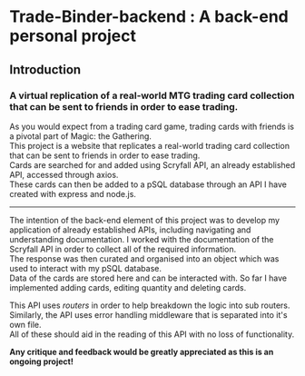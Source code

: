 # Trade-Binder-backend : A back-end personal project

## Introduction

### A virtual replication of a real-world MTG trading card collection that can be sent to friends in order to ease trading.

As you would expect from a trading card game, trading cards with friends is a pivotal part of Magic: the Gathering.  
This project is a website that replicates a real-world trading card collection that can be sent to friends in order to ease trading.  
Cards are searched for and added using Scryfall API,  an already established API, accessed through axios.  
These cards can then be added to a pSQL database through an API I have created with express and node.js.

---

The intention of the back-end element of this project was to develop my application of already established APIs, including navigating and understanding documentation. I worked with the documentation of the Scryfall API in order to collect all of the required information.  
The response was then curated and organised into an object which was used to interact with my pSQL database.  
Data of the cards are stored here and can be interacted with.  So far I have implemented adding cards, editing quantity and deleting cards.  

This API uses _routers_ in order to help breakdown the logic into sub routers.  
Similarly, the API uses error handling middleware that is separated into it's own file.  
All of these should aid in the reading of this API with no loss of functionality.

**Any critique and feedback would be greatly appreciated as this is an ongoing project!**

